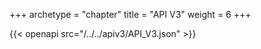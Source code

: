 +++
archetype = "chapter"
title = "API V3"
weight = 6
+++

{{< openapi src="/../../apiv3/API_V3.json" >}}